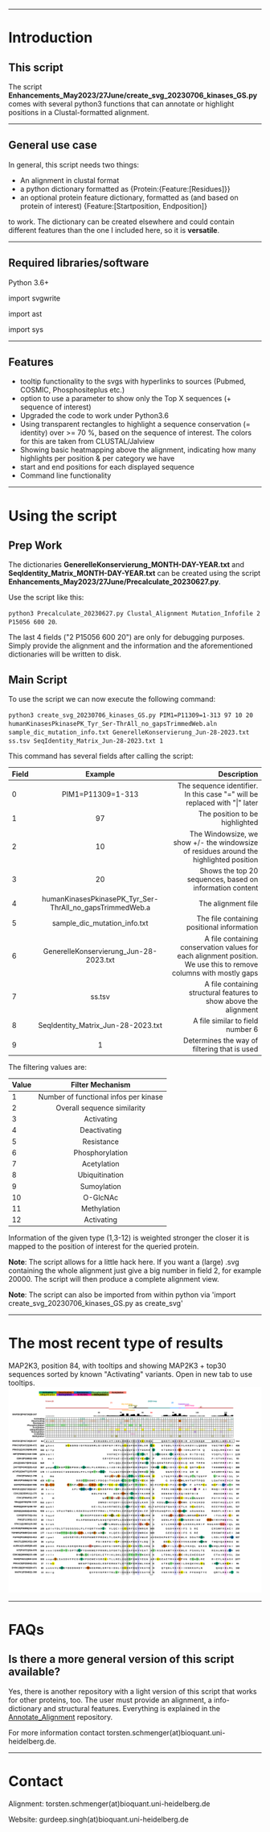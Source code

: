 ___
# Introduction
## This script
The script **Enhancements_May2023/27June/create_svg_20230706_kinases_GS.py** comes with several python3 functions that can annotate or highlight positions in a Clustal-formatted alignment.

___
## General use case
In general, this script needs two things: 
* An alignment in clustal format 
* a python dictionary formatted as {Protein:{Feature:\[Residues]}}
* an optional protein feature dictionary, formatted as (and based on protein of interest) {Feature:[Startposition, Endposition]}

to work. The dictionary can be created elsewhere and could contain different features than the one I included here, so it is **versatile**.

___
## Required libraries/software

Python 3.6+

import svgwrite

import ast

import sys


___
## Features
- tooltip functionality to the svgs with hyperlinks to sources (Pubmed, COSMIC, Phosphositeplus etc.)
- option to use a parameter to show only the Top X sequences (+ sequence of interest)
- Upgraded the code to work under Python3.6
- Using transparent rectangles to highlight a sequence conservation (= identity) over >= 70 %, based on the sequence of interest. The colors for this are taken from CLUSTAL/Jalview
- Showing basic heatmapping above the alignment, indicating how many highlights per position & per category we have
- start and end positions for each displayed sequence
- Command line functionality

___
# Using the script
## Prep Work
The dictionaries **GenerelleKonservierung_MONTH-DAY-YEAR.txt** and **SeqIdentity_Matrix_MONTH-DAY-YEAR.txt** can be created using the script **Enhancements_May2023/27June/Precalculate_20230627.py**.

Use the script like this:

`python3 Precalculate_20230627.py Clustal_Alignment Mutation_Infofile 2 P15056 600 20`.

The last 4 fields ("2 P15056 600 20") are only for debugging purposes. Simply provide the alignment and the information and the aforementioned dictionaries will be written to disk.

## Main Script
To use the script we can now execute the following command:

`python3 create_svg_20230706_kinases_GS.py PIM1=P11309=1-313 97 10 20 humanKinasesPkinasePK_Tyr_Ser-ThrAll_no_gapsTrimmedWeb.aln sample_dic_mutation_info.txt GenerelleKonservierung_Jun-28-2023.txt ss.tsv SeqIdentity_Matrix_Jun-28-2023.txt 1`   

This command has several fields after calling the script:

| Field        | Example           | Description  |
| ------------- |:-------------:| -----:|
| 0     | PIM1=P11309=1-313 | The sequence identifier. In this case "=" will be replaced with "\|" later |
| 1     | 97 | The position to be highlighted |
| 2     | 10 | The Windowsize, we show +/- the windowsize of residues around the highlighted position|
| 3     |20 | Shows the top 20 sequences, based on information content|
| 4     | humanKinasesPkinasePK_Tyr_Ser-ThrAll_no_gapsTrimmedWeb.a | The alignment file |
| 5     | sample_dic_mutation_info.txt | The file containing positional information |
| 6     | GenerelleKonservierung_Jun-28-2023.txt | A file containing conservation values for each alignment position. We use this to remove columns with mostly gaps |
| 7     |ss.tsv|A file containing structural features to show above the alignment|
| 8     |SeqIdentity_Matrix_Jun-28-2023.txt|A file similar to field number 6|
| 9     |1|Determines the way of filtering that is used|

The filtering values are:

| Value        | Filter Mechanism | 
| ------------- |:-------------:| 
| 1     | Number of functional infos per kinase| 
| 2     | Overall sequence similarity | 
| 3     | Activating | 
| 4     | Deactivating| 
| 5     | Resistance | 
| 6     | Phosphorylation | 
| 7     | Acetylation | 
| 8     | Ubiquitination | 
| 9     | Sumoylation | 
| 10     | O-GlcNAc | 
| 11     | Methylation | 
| 12     | Activating | 

Information of the given type (1,3-12) is weighted stronger the closer it is mapped to the position of interest for the queried protein.

**Note**: The script allows for a little hack here. If you want a (large) .svg containing the whole alignment just give a big number in field 2, for example 20000. The script will then produce a complete alignment view.

**Note**: The script can also be imported from within python via 'import create_svg_20230706_kinases_GS.py as create_svg'

___
# The most recent type of results
MAP2K3, position 84, with tooltips and showing MAP2K3 + top30 sequences sorted by known "Activating" variants. Open in new tab to use tooltips.
<img src="https://github.com/russelllab/kinaseResistance/blob/9ef9ee144c2e443a89dd56c4ab4f5e8033c5bbec/Create_SVG/Enhancements_May2023/27June/MAP2K3%7CP46734%7C28-347_Position84_Windowsize30_Topguns30_Sorting_3.svg?sanitize=true">

___
# FAQs
## Is there a more general version of this script available?
Yes, there is another repository with a light version of this script that works for other proteins, too. The user must provide an alignment, a info-dictionary and structural features. Everything is explained in the [Annotate_Alignment](https://github.com/tschmenger/Annotate_Alignments/tree/main) repository.

For more information contact torsten.schmenger(at)bioquant.uni-heidelberg.de.

___
# Contact
Alignment: torsten.schmenger(at)bioquant.uni-heidelberg.de

Website: gurdeep.singh(at)bioquant.uni-heidelberg.de
